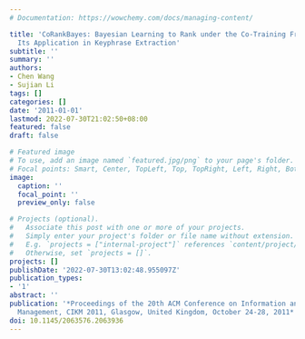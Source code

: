 ```yaml
---
# Documentation: https://wowchemy.com/docs/managing-content/

title: 'CoRankBayes: Bayesian Learning to Rank under the Co-Training Framework and
  Its Application in Keyphrase Extraction'
subtitle: ''
summary: ''
authors:
- Chen Wang
- Sujian Li
tags: []
categories: []
date: '2011-01-01'
lastmod: 2022-07-30T21:02:50+08:00
featured: false
draft: false

# Featured image
# To use, add an image named `featured.jpg/png` to your page's folder.
# Focal points: Smart, Center, TopLeft, Top, TopRight, Left, Right, BottomLeft, Bottom, BottomRight.
image:
  caption: ''
  focal_point: ''
  preview_only: false

# Projects (optional).
#   Associate this post with one or more of your projects.
#   Simply enter your project's folder or file name without extension.
#   E.g. `projects = ["internal-project"]` references `content/project/deep-learning/index.md`.
#   Otherwise, set `projects = []`.
projects: []
publishDate: '2022-07-30T13:02:48.955097Z'
publication_types:
- '1'
abstract: ''
publication: '*Proceedings of the 20th ACM Conference on Information and Knowledge
  Management, CIKM 2011, Glasgow, United Kingdom, October 24-28, 2011*'
doi: 10.1145/2063576.2063936
---
```

